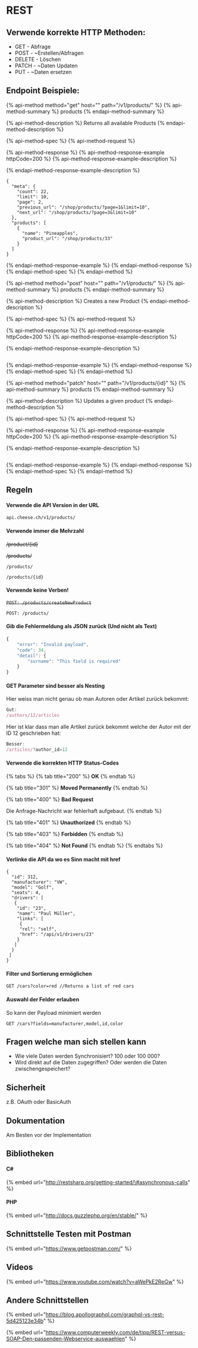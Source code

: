 # REST

## Verwende korrekte HTTP Methoden:

* GET - Abfrage 
* POST - ~Erstellen/Abfragen 
* DELETE - Löschen 
* PATCH - ~Daten Updaten 
* PUT - ~Daten ersetzen

## Endpoint Beispiele:

{% api-method method="get" host="" path="/v1/products/" %}
{% api-method-summary %}
products
{% endapi-method-summary %}

{% api-method-description %}
Returns all available Products
{% endapi-method-description %}

{% api-method-spec %}
{% api-method-request %}

{% api-method-response %}
{% api-method-response-example httpCode=200 %}
{% api-method-response-example-description %}

{% endapi-method-response-example-description %}

```
{
  "meta": {
    "count": 22,
    "limit": 10,
    "page": 2,
    "previous_url": "/shop/products/?page=1&limit=10",
    "next_url": "/shop/products/?page=3&limit=10"
  },
  "products": [
    {
      "name": "Pineapples",
      "product_url": "/shop/products/33"
    }
  ]
}
```
{% endapi-method-response-example %}
{% endapi-method-response %}
{% endapi-method-spec %}
{% endapi-method %}

{% api-method method="post" host="" path="/v1/products/" %}
{% api-method-summary %}
products
{% endapi-method-summary %}

{% api-method-description %}
Creates a new Product
{% endapi-method-description %}

{% api-method-spec %}
{% api-method-request %}

{% api-method-response %}
{% api-method-response-example httpCode=200 %}
{% api-method-response-example-description %}

{% endapi-method-response-example-description %}

```

```
{% endapi-method-response-example %}
{% endapi-method-response %}
{% endapi-method-spec %}
{% endapi-method %}

{% api-method method="patch" host="" path="/v1/products/{id}" %}
{% api-method-summary %}
products
{% endapi-method-summary %}

{% api-method-description %}
Updates a given product
{% endapi-method-description %}

{% api-method-spec %}
{% api-method-request %}

{% api-method-response %}
{% api-method-response-example httpCode=200 %}
{% api-method-response-example-description %}

{% endapi-method-response-example-description %}

```

```
{% endapi-method-response-example %}
{% endapi-method-response %}
{% endapi-method-spec %}
{% endapi-method %}

## Regeln

#### Verwende die API Version in der URL

`api.cheese.ch/v1/products/`

#### Verwende immer die Mehrzahl

~~/product/{id}~~ 

~~/products/~~

`/products/`

`/products/{id}`

#### Verwende keine Verben!

~~`POST: /products/createNewProduct`~~

`POST: /products/`

#### Gib die Fehlermeldung als JSON zurück \(Und nicht als Text\)

```javascript
{
    "error": "Invalid payload",
    "code": 34,
    "detail": {
        "surname": "This field is required"
    }
}
```

#### GET Parameter sind besser als Nesting

Hier weiss man nicht genau ob man Autoren oder Artikel zurück bekommt:

```javascript
Gut:
/authors/12/articles
```

Hier ist klar dass man alle Artikel zurück bekommt welche der Autor mit der ID 12 geschrieben hat:

```javascript
Besser:
/articles/?author_id=12
```

#### Verwende die korrekten HTTP Status-Codes

{% tabs %}
{% tab title="200" %}
**OK**
{% endtab %}

{% tab title="301" %}
**Moved Permanently**
{% endtab %}

{% tab title="400" %}
**Bad Request**

Die Anfrage-Nachricht war fehlerhaft aufgebaut.
{% endtab %}

{% tab title="401" %}
**Unauthorized**
{% endtab %}

{% tab title="403" %}
**Forbidden**
{% endtab %}

{% tab title="404" %}
**Not Found**
{% endtab %}
{% endtabs %}

#### Verlinke die API da wo es Sinn macht mit href

```text
{
  "id": 312,
  "manufacturer": "VW",
  "model": "Golf",
  "seats": 4,
  "drivers": [
   {
    "id": "23",
    "name": "Paul Müller",
    "links": [
     {
     "rel": "self",
     "href": "/api/v1/drivers/23"
    }
   ]
  }
 ]
}
```

#### Filter und Sortierung ermöglichen

```text
GET /cars?color=red //Returns a list of red cars
```

#### Auswahl der Felder erlauben

So kann der Payload minimiert werden

```text
GET /cars?fields=manufacturer,model,id,color
```

## Fragen welche man sich stellen kann

* Wie viele Daten werden Synchronisiert? 100 oder 100 000?
* Wird direkt auf die Daten zugegriffen? Oder werden die Daten zwischengespeichert?

## Sicherheit

z.B. OAuth oder BasicAuth

## Dokumentation

Am Besten vor der Implementation

## Bibliotheken

#### C\#

{% embed url="http://restsharp.org/getting-started/\#asynchronous-calls" %}

#### PHP

{% embed url="http://docs.guzzlephp.org/en/stable/" %}

## Schnittstelle Testen mit Postman

{% embed url="https://www.getpostman.com/" %}

## Videos

{% embed url="https://www.youtube.com/watch?v=aWePkE2ReGw" %}



## Andere Schnittstellen

{% embed url="https://blog.apollographql.com/graphql-vs-rest-5d425123e34b" %}

{% embed url="https://www.computerweekly.com/de/tipp/REST-versus-SOAP-Den-passenden-Webservice-auswaehlen" %}







